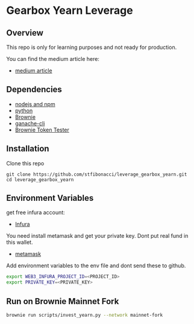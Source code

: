 # Gearbox Yearn Leverage

## Overview

This repo is only for learning purposes and not ready for production.

You can find the medium article here:

- [medium article]()

## Dependencies

- [nodejs and npm](https://nodejs.org/en/download/)
- [python](https://www.python.org/downloads/)
- [Brownie](https://eth-brownie.readthedocs.io/en/stable/install.html)
- [ganache-cli](https://www.npmjs.com/package/ganache-cli)
- [Brownie Token Tester](https://pypi.org/project/brownie-token-tester/)

## Installation

Clone this repo

```
git clone https://github.com/stfibonacci/leverage_gearbox_yearn.git
cd leverage_gearbox_yearn
```

## Environment Variables

get free infura account:

- [Infura](https://infura.io/)

You need install metamask and get your private key. Dont put real fund in this wallet.

- [metamask](https://metamask.io/)

Add environment variables to the env file and dont send these to github.

```bash
export WEB3_INFURA_PROJECT_ID=<PROJECT_ID>
export PRIVATE_KEY=<PRIVATE_KEY>

```

## Run on Brownie Mainnet Fork

```bash
brownie run scripts/invest_yearn.py --network mainnet-fork
```
